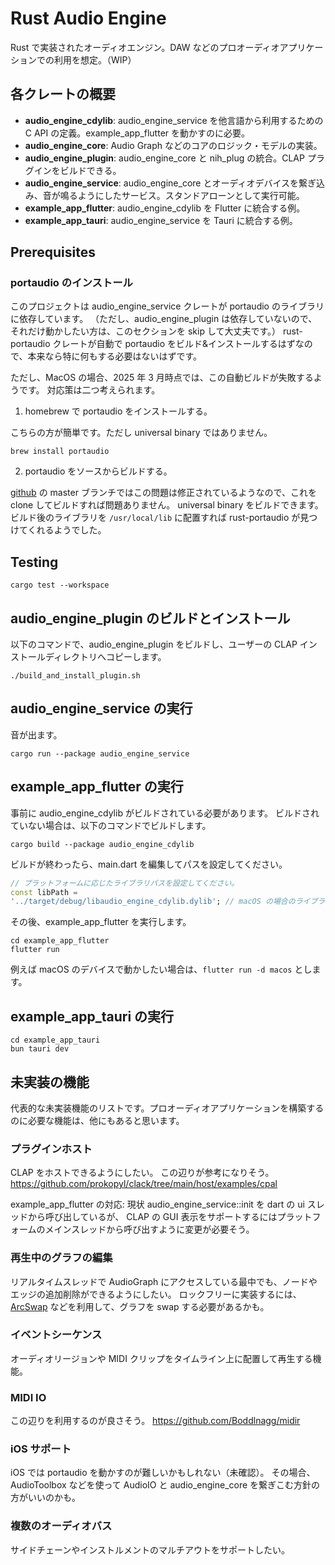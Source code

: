 # Rust Audio Engine

Rust で実装されたオーディオエンジン。DAW などのプロオーディオアプリケーションでの利用を想定。（WIP）

## 各クレートの概要

- **audio_engine_cdylib**: audio_engine_service を他言語から利用するための C API の定義。example_app_flutter を動かすのに必要。
- **audio_engine_core**: Audio Graph などのコアのロジック・モデルの実装。
- **audio_engine_plugin**: audio_engine_core と nih_plug の統合。CLAP プラグインをビルドできる。
- **audio_engine_service**: audio_engine_core とオーディオデバイスを繋ぎ込み、音が鳴るようにしたサービス。スタンドアローンとして実行可能。
- **example_app_flutter**: audio_engine_cdylib を Flutter に統合する例。
- **example_app_tauri**: audio_engine_service を Tauri に統合する例。

## Prerequisites

### portaudio のインストール

このプロジェクトは audio_engine_service クレートが portaudio のライブラリに依存しています。
（ただし、audio_engine_plugin は依存していないので、それだけ動かしたい方は、このセクションを skip して大丈夫です。）
rust-portaudio クレートが自動で portaudio をビルド&インストールするはずなので、本来なら特に何もする必要はないはずです。

ただし、MacOS の場合、2025 年 3 月時点では、この自動ビルドが失敗するようです。
対応策は二つ考えられます。

1. homebrew で portaudio をインストールする。

こちらの方が簡単です。ただし universal binary ではありません。

```shell
brew install portaudio
```

2. portaudio をソースからビルドする。

[github](https://github.com/PortAudio/portaudio) の master ブランチではこの問題は修正されているようなので、これを clone してビルドすれば問題ありません。
universal binary をビルドできます。
ビルド後のライブラリを `/usr/local/lib` に配置すれば rust-portaudio が見つけてくれるようでした。

## Testing

```shell
cargo test --workspace
```

## audio_engine_plugin のビルドとインストール

以下のコマンドで、audio_engine_plugin をビルドし、ユーザーの CLAP インストールディレクトリへコピーします。

```shell
./build_and_install_plugin.sh
```

## audio_engine_service の実行

音が出ます。

```shell
cargo run --package audio_engine_service
```

## example_app_flutter の実行

事前に audio_engine_cdylib がビルドされている必要があります。
ビルドされていない場合は、以下のコマンドでビルドします。

```shell
cargo build --package audio_engine_cdylib
```

ビルドが終わったら、main.dart を編集してパスを設定してください。

```dart
// プラットフォームに応じたライブラリパスを設定してください。
const libPath =
'../target/debug/libaudio_engine_cdylib.dylib'; // macOS の場合のライブラリファイル
```

その後、example_app_flutter を実行します。

```shell
cd example_app_flutter
flutter run
```

例えば macOS のデバイスで動かしたい場合は、`flutter run -d macos` とします。

## example_app_tauri の実行

```shell
cd example_app_tauri
bun tauri dev
```

## 未実装の機能

代表的な未実装機能のリストです。プロオーディオアプリケーションを構築するのに必要な機能は、他にもあると思います。

### プラグインホスト

CLAP をホストできるようにしたい。
この辺りが参考になりそう。
https://github.com/prokopyl/clack/tree/main/host/examples/cpal

example_app_flutter の対応:
現状 audio_engine_service::init を dart の ui スレッドから呼び出しているが、
CLAP の GUI 表示をサポートするにはプラットフォームのメインスレッドから呼び出すように変更が必要そう。

### 再生中のグラフの編集

リアルタイムスレッドで AudioGraph にアクセスしている最中でも、ノードやエッジの追加削除ができるようにしたい。
ロックフリーに実装するには、[ArcSwap](https://docs.rs/arc-swap/latest/arc_swap/) などを利用して、グラフを swap する必要があるかも。

### イベントシーケンス

オーディオリージョンや MIDI クリップをタイムライン上に配置して再生する機能。

### MIDI IO

この辺りを利用するのが良さそう。
https://github.com/Boddlnagg/midir

### iOS サポート

iOS では portaudio を動かすのが難しいかもしれない（未確認）。
その場合、AudioToolbox などを使って AudioIO と audio_engine_core を繋ぎこむ方針の方がいいのかも。

### 複数のオーディオバス

サイドチェーンやインストルメントのマルチアウトをサポートしたい。

